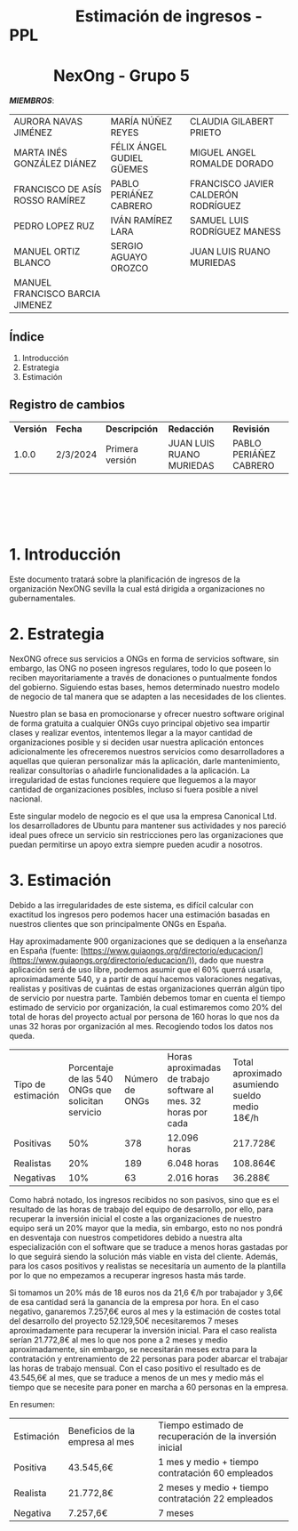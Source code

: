 # &nbsp;&nbsp;&nbsp;&nbsp;&nbsp;&nbsp;&nbsp;&nbsp;&nbsp;&nbsp;&nbsp;&nbsp;&nbsp;&nbsp;&nbsp;&nbsp;&nbsp; Estimación de ingresos - PPL

# &nbsp;&nbsp;&nbsp;&nbsp;&nbsp;&nbsp;&nbsp;&nbsp;&nbsp;&nbsp;&nbsp;&nbsp;NexOng - Grupo 5



***MIEMBROS***:

<table>
  <tr>
    <td>AURORA NAVAS JIMÉNEZ</td>
    <td>MARÍA NÚÑEZ REYES</td>
    <td>CLAUDIA GILABERT PRIETO</td>
  </tr>
  <tr>
    <td>MARTA INÉS GONZÁLEZ DIÁNEZ</td>
    <td>FÉLIX ÁNGEL GUDIEL GÜEMES</td>
    <td>MIGUEL ANGEL ROMALDE DORADO</td>
  </tr>
  <tr>
    <td>FRANCISCO DE ASÍS ROSSO RAMÍREZ</td>
    <td>PABLO PERIÁÑEZ CABRERO</td>
    <td>FRANCISCO JAVIER CALDERÓN RODRÍGUEZ</td>
  </tr>
  <tr>
    <td>PEDRO LOPEZ RUZ</td>
    <td>IVÁN RAMÍREZ LARA</td>
    <td>SAMUEL LUIS RODRÍGUEZ MANESS</td>
  </tr>
  <tr>
    <td>MANUEL ORTIZ BLANCO</td>
    <td>SERGIO AGUAYO OROZCO</td>
    <td>JUAN LUIS RUANO MURIEDAS</td>
  </tr>
  <tr>
    <td>MANUEL FRANCISCO BARCIA JIMENEZ</td>
    <td></td>
    <td></td>
  </tr>
</table>


## Índice

1. Introducción
2. Estrategia
3. Estimación


## Registro de cambios

<table>
  <tr>
   <td><strong>Versión</strong>
   </td>
   <td><strong>Fecha</strong>
   </td>
   <td><strong>Descripción</strong>
   </td>
   <td><strong>Redacción</strong>
   </td>
   <td><strong>Revisión</strong>
   </td>
  </tr>
  <tr>
   <td>1.0.0</td>
   <td>2/3/2024</td>
   <td>Primera versión</td>
   <td>JUAN LUIS RUANO MURIEDAS</td>
   <td>PABLO PERIÁÑEZ CABRERO</td>
  </tr>
</table>


<br/>

# 

<br/>



# 1. Introducción

Este documento tratará sobre la planificación de ingresos de la organización NexONG sevilla la cual está dirigida a organizaciones no gubernamentales.


# 2. Estrategia

NexONG ofrece sus servicios a ONGs en forma de servicios software, sin embargo, las ONG no poseen ingresos regulares, todo lo que poseen lo reciben mayoritariamente a través de donaciones o puntualmente fondos del gobierno. Siguiendo estas bases, hemos determinado nuestro modelo de negocio de tal manera que se adapten a las necesidades de los clientes.

Nuestro plan se basa en promocionarse y ofrecer nuestro software original de forma gratuita a cualquier ONGs cuyo principal objetivo sea impartir clases y realizar eventos, intentemos llegar a la mayor cantidad de organizaciones posible y si deciden usar nuestra aplicación entonces adicionalmente les ofreceremos nuestros servicios como desarrolladores a aquellas que quieran personalizar más la aplicación, darle mantenimiento, realizar consultorías o añadirle funcionalidades a la aplicación. La irregularidad de estas funciones requiere que lleguemos a la mayor cantidad de organizaciones posibles, incluso si fuera posible a nivel nacional. 

Este singular modelo de negocio es el que usa la empresa Canonical Ltd. los desarrolladores de Ubuntu para mantener sus actividades y nos pareció ideal pues ofrece un servicio sin restricciones pero las organizaciones que puedan permitirse un apoyo extra siempre pueden acudir a nosotros.


# 3. Estimación

Debido a las irregularidades de este sistema, es difícil calcular con exactitud los ingresos pero podemos hacer una estimación basadas en nuestros clientes que son principalmente ONGs en España.

Hay aproximadamente 900 organizaciones que se dediquen a la enseñanza en España (fuente: [https://www.guiaongs.org/directorio/educacion/](https://www.guiaongs.org/directorio/educacion/)), dado que nuestra aplicación será de uso libre, podemos asumir que el 60% querrá usarla, aproximadamente 540,  y a partir de aquí hacemos valoraciones negativas, realistas y positivas de cuántas de estas organizaciones querrán algún tipo de servicio por nuestra parte. También debemos tomar en cuenta el tiempo estimado de servicio por organización, la cual estimaremos como 20% del total de horas del proyecto actual por persona de 160 horas lo que nos da unas 32 horas por organización al mes. Recogiendo todos los datos nos queda.


<table>
  <tr>
   <td>Tipo de estimación
   </td>
   <td>Porcentaje de las 540 ONGs que solicitan servicio
   </td>
   <td>Número de ONGs
   </td>
   <td>Horas aproximadas de trabajo software al mes. 32 horas por cada
   </td>
   <td>Total aproximado asumiendo sueldo medio 18€/h
   </td>
  </tr>
  <tr>
   <td>Positivas
   </td>
   <td>50%
   </td>
   <td>378
   </td>
   <td>12.096 horas
   </td>
   <td>217.728€
   </td>
  </tr>
  <tr>
   <td>Realistas
   </td>
   <td>20%
   </td>
   <td>189
   </td>
   <td>6.048 horas
   </td>
   <td>108.864€
   </td>
  </tr>
  <tr>
   <td>Negativas
   </td>
   <td>10%
   </td>
   <td>63
   </td>
   <td>2.016 horas
   </td>
   <td>36.288€
   </td>
  </tr>
</table>


Como habrá notado, los ingresos recibidos no son pasivos, sino que es el resultado de las horas de trabajo del equipo de desarrollo, por ello, para recuperar la inversión inicial el coste a las organizaciones de nuestro equipo será un 20% mayor que la media, sin embargo, esto no nos pondrá en desventaja con nuestros competidores debido a nuestra alta especialización con el software que se traduce a menos horas gastadas por lo que seguirá siendo la solución más viable en vista del cliente. Además, para los casos positivos y realistas se necesitaría un aumento de la plantilla por lo que no empezamos a recuperar ingresos hasta más tarde.

Si tomamos un 20% más de 18 euros nos da 21,6 €/h por trabajador y 3,6€ de esa cantidad será la ganancia de la empresa por hora. En el caso negativo, ganaremos 7.257,6€ euros al mes y la estimación de costes total del desarrollo del proyecto 52.129,50€ necesitaremos 7 meses aproximadamente para recuperar la inversión inicial. Para el caso realista serían 21.772,8€ al mes lo que nos pone a  2 meses y medio aproximadamente, sin embargo, se necesitarán meses extra para la contratación y entrenamiento de 22 personas para poder abarcar el trabajar las horas de trabajo mensual. Con el caso positivo el resultado es de 43.545,6€ al mes, que se traduce a menos de un mes y medio más el tiempo que se necesite para poner en marcha a 60 personas en la empresa.

En resumen:


<table>
  <tr>
   <td>Estimación
   </td>
   <td>Beneficios de la empresa al mes
   </td>
   <td>Tiempo estimado de recuperación de la inversión inicial
   </td>
  </tr>
  <tr>
   <td>Positiva
   </td>
   <td>43.545,6€
   </td>
   <td>1 mes y medio + tiempo contratación 60 empleados
   </td>
  </tr>
  <tr>
   <td>Realista
   </td>
   <td>21.772,8€ 
   </td>
   <td>2 meses y medio + tiempo contratación 22 empleados
   </td>
  </tr>
  <tr>
   <td>Negativa
   </td>
   <td>7.257,6€
   </td>
   <td>7 meses
   </td>
  </tr>
</table>
